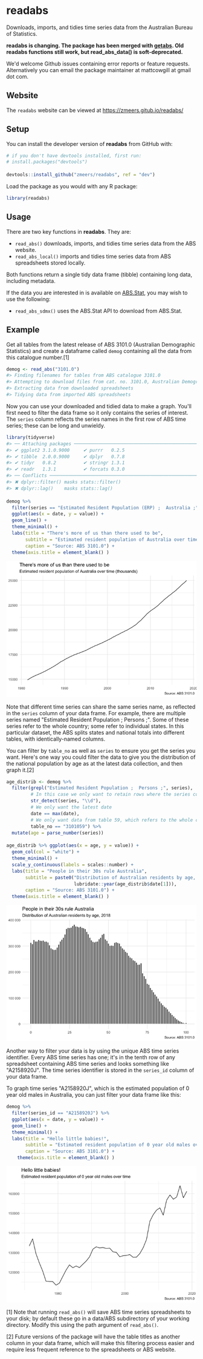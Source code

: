 
<!-- README.md is generated from README.Rmd. Please edit that file -->
readabs
=======

Downloads, imports, and tidies time series data from the Australian Bureau of Statistics.

**readabs is changing. The package has been merged with [getabs](https://github.com/mattcowgill/getabs). Old readabs functions still work, but read\_abs\_data() is soft-deprecated.**

We'd welcome Github issues containing error reports or feature requests. Alternatively you can email the package maintainer at mattcowgill at gmail dot com.

Website
-------

The `readabs` website can be viewed at <https://zmeers.gitub.io/readabs/>

Setup
-----

You can install the developer version of **readabs** from GitHub with:

``` r
# if you don't have devtools installed, first run:
# install.packages("devtools")

devtools::install_github("zmeers/readabs", ref = "dev")
```

Load the package as you would with any R package:

``` r
library(readabs)
```

Usage
-----

There are two key functions in **readabs**. They are:

-   `read_abs()` downloads, imports, and tidies time series data from the ABS website.
-   `read_abs_local()` imports and tidies time series data from ABS spreadsheets stored locally.

Both functions return a single tidy data frame (tibble) containing long data, including metadata.

If the data you are interested in is available on [ABS.Stat](http://stat.data.abs.gov.au), you may wish to use the following:

-   `read_abs_sdmx()` uses the ABS.Stat API to download from ABS.Stat.

Example
-------

Get all tables from the latest release of ABS 3101.0 (Australian Demographic Statistics) and create a dataframe called `demog` containing all the data from this catalogue number.[1]

``` r
demog <- read_abs("3101.0")
#> Finding filenames for tables from ABS catalogue 3101.0
#> Attempting to download files from cat. no. 3101.0, Australian Demographic Statistics
#> Extracting data from downloaded spreadsheets
#> Tidying data from imported ABS spreadsheets
```

Now you can use your downloaded and tidied data to make a graph. You'll first need to filter the data frame so it only contains the series of interest. The `series` column reflects the series names in the first row of ABS time series; these can be long and unwieldy.

``` r
library(tidyverse)
#> ── Attaching packages ───────────────────────────────────────────────────────────── tidyverse 1.2.1 ──
#> ✔ ggplot2 3.1.0.9000     ✔ purrr   0.2.5     
#> ✔ tibble  2.0.0.9000     ✔ dplyr   0.7.8     
#> ✔ tidyr   0.8.2          ✔ stringr 1.3.1     
#> ✔ readr   1.3.1          ✔ forcats 0.3.0
#> ── Conflicts ──────────────────────────────────────────────────────────────── tidyverse_conflicts() ──
#> ✖ dplyr::filter() masks stats::filter()
#> ✖ dplyr::lag()    masks stats::lag()

demog %>%
  filter(series == "Estimated Resident Population (ERP) ;  Australia ;") %>%
  ggplot(aes(x = date, y = value)) +
  geom_line() +
  theme_minimal() +
  labs(title = "There's more of us than there used to be",
       subtitle = "Estimated resident population of Australia over time (thousands)",
       caption = "Source: ABS 3101.0") +
  theme(axis.title = element_blank() )
```

![](README-erp-line-1.png)

Note that different time series can share the same series name, as reflected in the `series` column of your data frame. For example, there are multiple series named "Estimated Resident Population ; Persons ;". Some of these series refer to the whole country; some refer to individual states. In this particular dataset, the ABS splits states and national totals into different tables, with identically-named columns.

You can filter by `table_no` as well as `series` to ensure you get the series you want. Here's one way you could filter the data to give you the distribution of the national population by age as at the latest data collection, and then graph it.[2]

``` r
age_distrib <- demog %>%
  filter(grepl("Estimated Resident Population ;  Persons ;", series),
         # In this case we only want to retain rows where the series contains a digit
         str_detect(series, "\\d"),
         # We only want the latest date
         date == max(date),
         # We only want data from table 59, which refers to the whole country
         table_no == "3101059") %>% 
  mutate(age = parse_number(series)) 

age_distrib %>% ggplot(aes(x = age, y = value)) +
  geom_col(col = "white") +
  theme_minimal() +
  scale_y_continuous(labels = scales::number) +
  labs(title = "People in their 30s rule Australia",
       subtitle = paste0("Distribution of Australian residents by age, ",
                         lubridate::year(age_distrib$date[1])),
       caption = "Source: ABS 3101.0") +
  theme(axis.title = element_blank() )
```

![](README-erp-byage-bar-1.png)

Another way to filter your data is by using the unique ABS time series identifier. Every ABS time series has one; it's in the tenth row of any spreadsheet containing ABS time series and looks something like "A2158920J". The time series identifier is stored in the `series_id` column of your data frame.

To graph time series "A2158920J", which is the estimated population of 0 year old males in Australia, you can just filter your data frame like this:

``` r
demog %>%
  filter(series_id == "A2158920J") %>%
  ggplot(aes(x = date, y = value)) +
  geom_line() +
  theme_minimal() +
  labs(title = "Hello little babies!",
       subtitle = "Estimated resident population of 0 year old males over time",
       caption = "Source: ABS 3101.0") +
    theme(axis.title = element_blank() )
```

![](README-erp-babies-line-1.png)

[1] Note that running `read_abs()` will save ABS time series spreadsheets to your disk; by default these go in a data/ABS subdirectory of your working directory. Modify this using the path argument of `read_abs()`.

[2] Future versions of the package will have the table titles as another column in your data frame, which will make this filtering process easier and require less frequent reference to the spreadsheets or ABS website.
